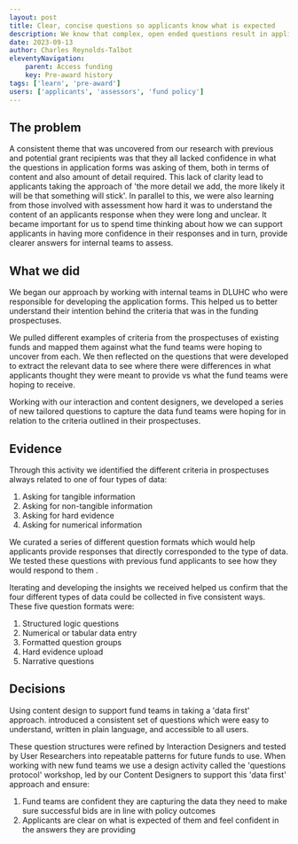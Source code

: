 ```yaml
---
layout: post
title: Clear, concise questions so applicants know what is expected
description: We know that complex, open ended questions result in applicants throwing the kitchen sink at applications.
date: 2023-09-13
author: Charles Reynolds-Talbot
eleventyNavigation:
    parent: Access funding
    key: Pre-award history
tags: ['learn', 'pre-award'] 
users: ['applicants', 'assessors', 'fund policy']
---
```


## The problem

A consistent theme that was uncovered from our research with previous and potential grant recipients was that they all lacked confidence in what the questions in application forms was asking of them, both in terms of content and also amount of detail required. This lack of clarity lead to applicants taking the approach of 'the more detail we add, the more likely it will be that something will stick'. In parallel to this, we were also learning from those involved with assessment how hard it was to understand the content of an applicants response when they were long and unclear. It became important for us to spend time thinking about how we can support applicants in having more confidence in their responses and in turn, provide clearer answers for internal teams to assess. 

## What we did

We began our approach by working with internal teams in DLUHC who were responsible for developing the application forms. This helped us to better understand their intention behind the criteria that was in the funding prospectuses. 

We pulled different examples of criteria from the prospectuses of existing funds and mapped them against what the fund teams were hoping to uncover from each. We then reflected on the questions that were developed to extract the relevant data to see where there were differences in what applicants thought they were meant to provide vs what the fund teams were hoping to receive. 

Working with our interaction and content designers, we developed a series of new tailored questions to capture the data fund teams were hoping for in relation to the criteria outlined in their prospectuses. 

## Evidence

Through this activity we identified the different criteria in prospectuses always related to one of four types of data:

1. Asking for tangible information
2. Asking for non-tangible information
3. Asking for hard evidence
4. Asking for numerical information

We curated a series of different question formats which would help applicants provide responses that directly corresponded to the type of data. We tested these questions with previous fund applicants to see how they would respond to them .

Iterating and developing the insights we received helped us confirm that the four different types of data could be collected in five consistent ways. These five question formats were:

1. Structured logic questions
2. Numerical or tabular data entry
3. Formatted question groups
4. Hard evidence upload
5. Narrative questions

## Decisions

Using content design to support fund teams in taking a 'data first' approach. introduced a consistent set of questions which were easy to understand, written in plain language, and accessible to all users.

These question structures were refined by Interaction Designers and tested by User Researchers into repeatable patterns for future funds to use. When working with new fund teams we use a design activity called the 'questions protocol' workshop, led by our Content Designers to support this 'data first' approach and ensure:

1. Fund teams are confident they are capturing the data they need to make sure successful bids are in line with policy outcomes
2. Applicants are clear on what is expected of them and feel confident in the answers they are providing